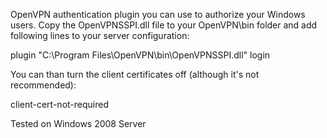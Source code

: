 OpenVPN authentication plugin you can use to authorize your Windows users. Copy the OpenVPNSSPI.dll file to your OpenVPN\bin folder and add following lines to your server configuration:

plugin "C:\\Program Files\\OpenVPN\\bin\\OpenVPNSSPI.dll" login


You can than turn the client certificates off (although it's not recommended):

client-cert-not-required


Tested on Windows 2008 Server
